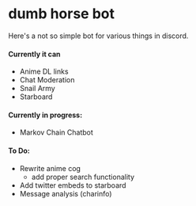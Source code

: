 # dumb horse bot

Here's a not so simple bot for various things in discord.

#### Currently it can
* Anime DL links
* Chat Moderation
* Snail Army
* Starboard
  
#### Currently in progress:
* Markov Chain Chatbot
  
#### To Do:
* Rewrite anime cog
  * add proper search functionality
* Add twitter embeds to starboard
* Message analysis (charinfo)
  
